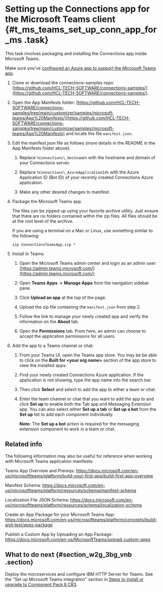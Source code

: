 # Setting up the Connections app for the Microsoft Teams client {#t_ms_teams_set_up_conn_app_for_ms .task}

This task involves packaging and installing the Connections app inside Microsoft Teams.

Make sure you've [configured an Azure app to support the Microsoft Teams app](t_ms_teams_config_azure_app.md).

1.  Clone or download the connections-samples repo:[https://github.com/HCL-TECH-SOFTWARE/connections-samples/](https://github.com/HCL-TECH-SOFTWARE/connections-samples/).
2.  Open the App Manifests folder: [https://github.com/HCL-TECH-SOFTWARE/connections-samples/tree/main/customizer/samples/microsoft-teams/App%20Manifests/](https://github.com/HCL-TECH-SOFTWARE/connections-samples/tree/main/customizer/samples/microsoft-teams/App%20Manifests) and locate the file `manifest.json`.

3.  Edit the manifest.json file as follows (more details in the README in the App Manifests folder above):

    1.  Replace `%Connections\_Hostname%`​​​​​​​​ with the hostname and domain of your Connections server.

    2.  Replace `%Connections\_AzureApplicationId%​​​​​​​​​​​​​`​​​​​​​​​​​​​​​​​​​​​​​​​​​​​​​​​​​​​​​​​​​​ with the Azure Application ID \(Bot ID\) of your recently created Connections Azure application.

    3. Make any other desired changes to manifest.

4.  Package the Microsoft Teams app.

    The files can be zipped up using your favorite archive utility. Just ensure that there are no folders contained within the zip files. All files should be at the root level of the archive.

    If you are using a terminal on a Mac or Linux, use something similar to the following:

    ```
    zip ConnectionsTeamsApp.zip *
    ```

5.  Install in Teams:

    1.  Open the Microsoft Teams admin center and login as an admin user: [https://admin.teams.microsoft.com/](https://admin.teams.microsoft.com/) 
    2.  Open **Teams Apps** -> **Manage Apps** from the navigation sidebar pane.
    3.  Click **Upload an app** at the top of the page.

    4.  Upload the zip file containing the `manifest.json` from step 2.

    5.  Follow the link to manage your newly created app and verify the information on the **About** tab.

    6.  Open the **Permissions** tab. From here, an admin can choose to accept the application permissions for all users.

6.  Add the app to a Teams channel or chat:

    1.  From your Teams UI, open the Teams app store. You may be be able to click on the **Built for <your org name\>** section of the app store to view the installed apps.

    2.  Find your newly created Connections Azure application. If the application is not showing, type the app name into the search bar. 
    
    3.  Then click **Select** and select to add the app to either a team or chat.

    4.  Enter the team channel or chat that you want to add the app to and click **Set up** to enable both the Tab app and Messaging Extension app. You can also select either **Set up a tab** or **Set up a bot** from the **Set up** list to add each component individually.

        **Note:** The **Set up a bot** action is required for the messaging extension component to work in a team or chat.
## Related info
The following information may also be useful for reference when working with Microsoft Teams application manifests:

Teams App Overview and Prereqs: https://docs.microsoft.com/en-us/microsoftteams/platform/build-your-first-app/build-first-app-overview

Manifest Schema: https://docs.microsoft.com/en-us/microsoftteams/platform/resources/schema/manifest-schema

Localization File JSON Schema: https://docs.microsoft.com/en-us/microsoftteams/platform/resources/schema/localization-schema

Create an App Package for your Microsoft Teams App: https://docs.microsoft.com/en-us/microsoftteams/platform/concepts/build-and-test/apps-package

Publish a Custom App by Uploading an App Package: https://docs.microsoft.com/en-us/MicrosoftTeams/upload-custom-apps
## What to do next {#section_w2g_3bg_vnb .section}

Deploy the microservices and configure IBM HTTP Server for Teams. See the "Set up Microsoft Teams integration" section in [Steps to install or upgrade to Component Pack 8 CR3](../../admin/install/cp_install_services_tasks.md#teams_integ).